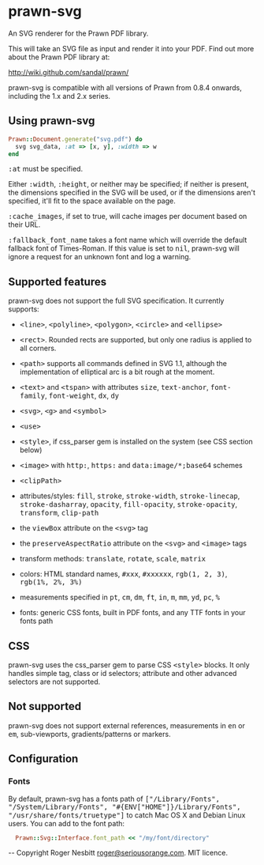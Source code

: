 # prawn-svg

An SVG renderer for the Prawn PDF library.

This will take an SVG file as input and render it into your PDF.  Find out more about the Prawn PDF library at:

  http://wiki.github.com/sandal/prawn/

prawn-svg is compatible with all versions of Prawn from 0.8.4 onwards, including the 1.x and 2.x series.

## Using prawn-svg

```ruby
Prawn::Document.generate("svg.pdf") do
  svg svg_data, :at => [x, y], :width => w
end
```

<tt>:at</tt> must be specified.

Either <tt>:width</tt>, <tt>:height</tt>, or neither may be specified; if neither is present,
the dimensions specified in the SVG will be used, or if the dimensions aren't specified, it'll
fit to the space available on the page.

<tt>:cache_images</tt>, if set to true, will cache images per document based on their URL.

<tt>:fallback_font_name</tt> takes a font name which will override the default fallback font of Times-Roman.
If this value is set to <tt>nil</tt>, prawn-svg will ignore a request for an unknown font and log a warning.

## Supported features

prawn-svg does not support the full SVG specification.  It currently supports:

 - <tt>&lt;line&gt;</tt>, <tt>&lt;polyline&gt;</tt>, <tt>&lt;polygon&gt;</tt>, <tt>&lt;circle&gt;</tt> and <tt>&lt;ellipse&gt;</tt>

 - <tt>&lt;rect&gt;</tt>.  Rounded rects are supported, but only one radius is applied to all corners.

 - <tt>&lt;path&gt;</tt> supports all commands defined in SVG 1.1, although the
   implementation of elliptical arc is a bit rough at the moment.

 - <tt>&lt;text&gt;</tt> and <tt>&lt;tspan&gt;</tt> with attributes
   <tt>size</tt>, <tt>text-anchor</tt>, <tt>font-family</tt>, <tt>font-weight</tt>, <tt>dx</tt>, <tt>dy</tt>

 - <tt>&lt;svg&gt;</tt>, <tt>&lt;g&gt;</tt> and <tt>&lt;symbol&gt;</tt>

 - <tt>&lt;use&gt;</tt>

 - <tt>&lt;style&gt;</tt>, if css_parser gem is installed on the system (see CSS section below)

 - <tt>&lt;image&gt;</tt> with <tt>http:</tt>, <tt>https:</tt> and <tt>data:image/*;base64</tt> schemes

 - <tt>&lt;clipPath&gt;</tt>

 - attributes/styles: <tt>fill</tt>, <tt>stroke</tt>, <tt>stroke-width</tt>, <tt>stroke-linecap</tt>, <tt>stroke-dasharray</tt>, <tt>opacity</tt>, <tt>fill-opacity</tt>, <tt>stroke-opacity</tt>, <tt>transform</tt>, <tt>clip-path</tt>

 - the <tt>viewBox</tt> attribute on the <tt>&lt;svg&gt;</tt> tag

 - the <tt>preserveAspectRatio</tt> attribute on the <tt>&lt;svg&gt;</tt> and <tt>&lt;image&gt;</tt> tags

 - transform methods: <tt>translate</tt>, <tt>rotate</tt>, <tt>scale</tt>, <tt>matrix</tt>

 - colors: HTML standard names, <tt>#xxx</tt>, <tt>#xxxxxx</tt>, <tt>rgb(1, 2, 3)</tt>, <tt>rgb(1%, 2%, 3%)</tt>

 - measurements specified in <tt>pt</tt>, <tt>cm</tt>, <tt>dm</tt>, <tt>ft</tt>, <tt>in</tt>, <tt>m</tt>, <tt>mm</tt>, <tt>yd</tt>, <tt>pc</tt>, <tt>%</tt>

 - fonts: generic CSS fonts, built in PDF fonts, and any TTF fonts in your fonts path

## CSS

prawn-svg uses the css_parser gem to parse CSS <tt>&lt;style&gt;</tt> blocks.  It only handles simple tag, class or id selectors; attribute and other advanced selectors are not supported.

## Not supported

prawn-svg does not support external references, measurements in <tt>en</tt> or <tt>em</tt>, sub-viewports, gradients/patterns or markers.

## Configuration

### Fonts

By default, prawn-svg has a fonts path of <tt>["/Library/Fonts", "/System/Library/Fonts", "#{ENV["HOME"]}/Library/Fonts", "/usr/share/fonts/truetype"]</tt> to catch
Mac OS X and Debian Linux users.  You can add to the font path:

```ruby
  Prawn::Svg::Interface.font_path << "/my/font/directory"
```


--
Copyright Roger Nesbitt <roger@seriousorange.com>.  MIT licence.
